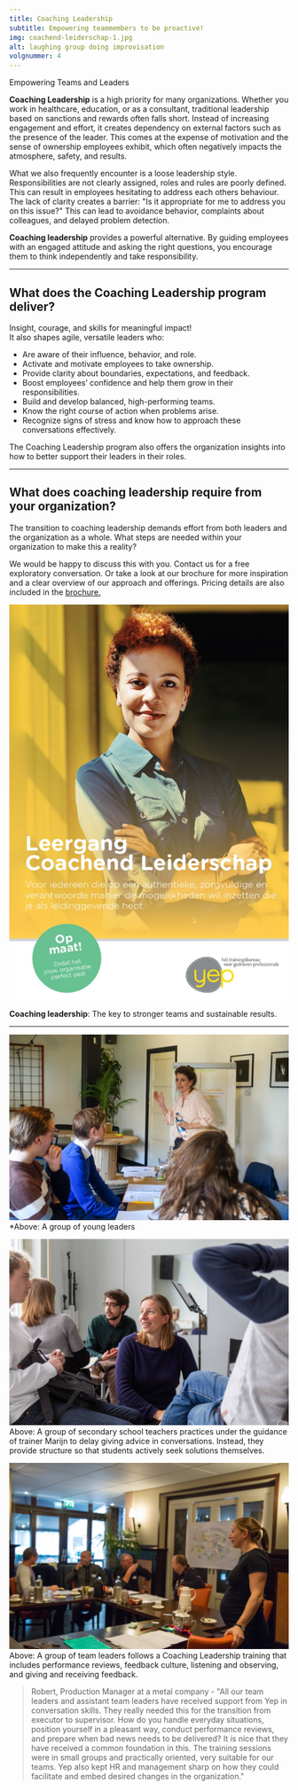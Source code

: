 ```yaml
---
title: Coaching Leadership
subtitle: Empowering teammembers to be proactive!
img: coachend-leiderschap-1.jpg
alt: laughing group doing improvisation
volgnummer: 4
---
```


Empowering Teams and Leaders

**Coaching Leadership** is a high priority for many organizations. Whether you work in healthcare, education, or as a consultant, traditional leadership based on sanctions and rewards often falls short. Instead of increasing engagement and effort, it creates dependency on external factors such as the presence of the leader. This comes at the expense of motivation and the sense of ownership employees exhibit, which often negatively impacts the atmosphere, safety, and results.

What we also frequently encounter is a loose leadership style. Responsibilities are not clearly assigned, roles and rules are poorly defined. This can result in employees hesitating to address each others behaviour. The lack of clarity creates a barrier: "Is it appropriate for me to address you on this issue?" This can lead to avoidance behavior, complaints about colleagues, and delayed problem detection.

**Coaching leadership** provides a powerful alternative. By guiding employees with an engaged attitude and asking the right questions, you encourage them to think independently and take responsibility.

---

## What does the Coaching Leadership program deliver?

Insight, courage, and skills for meaningful impact!  
It also shapes agile, versatile leaders who:

- Are aware of their influence, behavior, and role.
- Activate and motivate employees to take ownership.
- Provide clarity about boundaries, expectations, and feedback.
- Boost employees’ confidence and help them grow in their responsibilities.
- Build and develop balanced, high-performing teams.
- Know the right course of action when problems arise.
- Recognize signs of stress and know how to approach these conversations effectively.

The Coaching Leadership program also offers the organization insights into how to better support their leaders in their roles.

---

## What does coaching leadership require from your organization?

The transition to coaching leadership demands effort from both leaders and the organization as a whole. What steps are needed within your organization to make this a reality?

We would be happy to discuss this with you. Contact us for a free exploratory conversation. Or take a look at our brochure for more inspiration and a clear overview of our approach and offerings. Pricing details are also included in the [brochure.](../../Brochure-CL-Yep.pdf)

[![Brochure leergang Coachend Leiderschap Yep Trainingen](./coachend-leiderschap-2.jpg)](../../Brochure-CL-Yep.pdf)

**Coaching leadership**: The key to stronger teams and sustainable results.

---

![Trainer Céline discusses with a group of young leaders how to combine directive and supportive behavior.](./coachend-begeleiden-1.jpg)  
\*Above: A group of young leaders

![Trainer Marijn joins an LSD conversation](./communicatie-2.jpg) Above: A group of secondary school teachers practices under the guidance of trainer Marijn to delay giving advice in conversations. Instead, they provide structure so that students actively seek solutions themselves.

![Group of team leaders follows coaching leadership training](./communicatie-3.jpg) Above: A group of team leaders follows a Coaching Leadership training that includes performance reviews, feedback culture, listening and observing, and giving and receiving feedback.

> Robert, Production Manager at a metal company - "All our team leaders and assistant team leaders have received support from Yep in conversation skills. They really needed this for the transition from executor to supervisor. How do you handle everyday situations, position yourself in a pleasant way, conduct performance reviews, and prepare when bad news needs to be delivered? It is nice that they have received a common foundation in this. The training sessions were in small groups and practically oriented, very suitable for our teams. Yep also kept HR and management sharp on how they could facilitate and embed desired changes in the organization."
